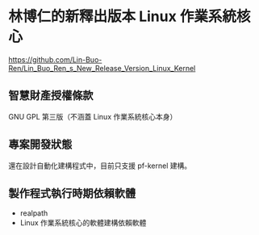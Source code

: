 # 林博仁的新釋出版本 Linux 作業系統核心
<https://github.com/Lin-Buo-Ren/Lin_Buo_Ren_s_New_Release_Version_Linux_Kernel>

## 智慧財產授權條款
GNU GPL 第三版（不涵蓋 Linux 作業系統核心本身）

## 專案開發狀態
還在設計自動化建構程式中，目前只支援 pf-kernel 建構。

## 製作程式執行時期依賴軟體
* realpath
* Linux 作業系統核心的軟體建構依賴軟體

